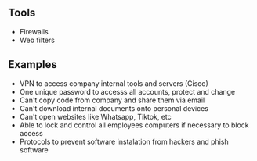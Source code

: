 ## Tools
- Firewalls
- Web filters

## Examples
- VPN to access company internal tools and servers (Cisco)
- One unique password to accesss all accounts, protect and change
- Can't copy code from company and share them via email
- Can't download internal documents onto personal devices
- Can't open websites like Whatsapp, Tiktok, etc
- Able to lock and control all employees computers if necessary to block access
- Protocols to prevent software instalation from hackers and phish software
